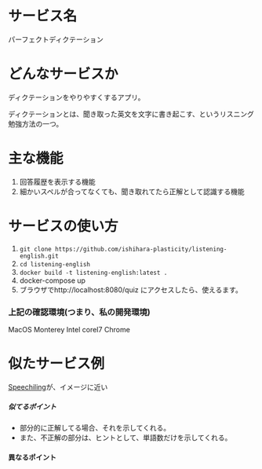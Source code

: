 # サービス名
パーフェクトディクテーション

# どんなサービスか
ディクテーションをやりやすくするアプリ。

ディクテーションとは、聞き取った英文を文字に書き起こす、というリスニング勉強方法の一つ。

# 主な機能
1. 回答履歴を表示する機能
2. 細かいスペルが合ってなくても、聞き取れてたら正解として認識する機能

# サービスの使い方
1. `git clone https://github.com/ishihara-plasticity/listening-english.git`
2. `cd listening-english`
3. `docker build -t listening-english:latest .`
4. docker-compose up
5. ブラウザでhttp://localhost:8080/quiz にアクセスしたら、使えるます。

### 上記の確認環境(つまり、私の開発環境)
MacOS Monterey
Intel coreI7
Chrome

# 似たサービス例
[Speechiling](https://speechling.com/jp/dictation/english)が、イメージに近い

##### 似てるポイント
- 部分的に正解してる場合、それを示してくれる。
- また、不正解の部分は、ヒントとして、単語数だけを示してくれる。

#### 異なるポイント
